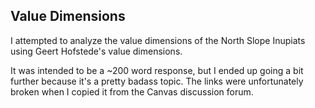 ## Value Dimensions
I attempted to analyze the value dimensions of the North Slope Inupiats using Geert Hofstede's value dimensions.

It was intended to be a ~200 word response, but I ended up going a bit further because it's a pretty badass topic. The links were unfortunately broken when I copied it from the Canvas discussion forum.
